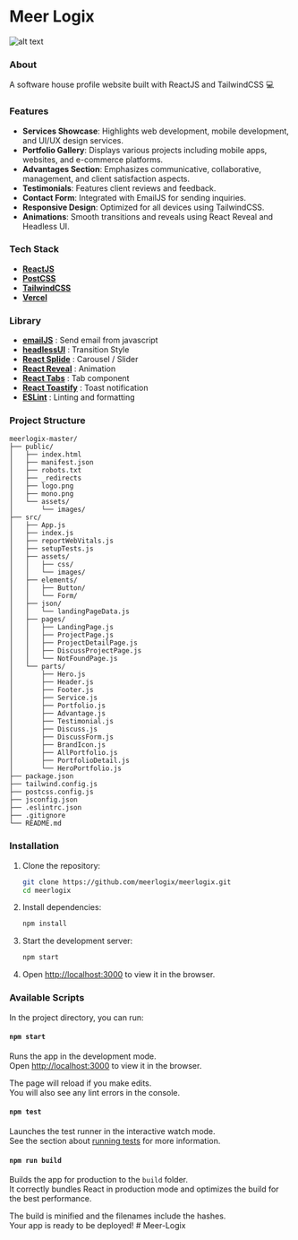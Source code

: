# Meer Logix

![alt text](https://github.com/meerlogix/meerlogix/blob/master/src/assets/images/screely.png)

### About

A software house profile website built with ReactJS and TailwindCSS :computer:

### Features

- **Services Showcase**: Highlights web development, mobile development, and UI/UX design services.
- **Portfolio Gallery**: Displays various projects including mobile apps, websites, and e-commerce platforms.
- **Advantages Section**: Emphasizes communicative, collaborative, management, and client satisfaction aspects.
- **Testimonials**: Features client reviews and feedback.
- **Contact Form**: Integrated with EmailJS for sending inquiries.
- **Responsive Design**: Optimized for all devices using TailwindCSS.
- **Animations**: Smooth transitions and reveals using React Reveal and Headless UI.

### Tech Stack

- [**ReactJS**](https://github.com/facebook/create-react-app)
- [**PostCSS**](https://postcss.org/)
- [**TailwindCSS**](https://tailwindcss.com/)
- [**Vercel**](https://vercel.com/)

### Library

- [**emailJS**](https://www.emailjs.com/) : Send email from javascript
- [**headlessUI**](https://github.com/tailwindlabs/headlessui) : Transition Style
- [**React Splide**](https://splidejs.com/integration-react-splide/) : Carousel / Slider
- [**React Reveal**](https://www.react-reveal.com/) : Animation
- [**React Tabs**](https://www.npmjs.com/package/react-tabs) : Tab component
- [**React Toastify**](https://www.npmjs.com/package/react-toastify) : Toast notification
- [**ESLint**](https://eslint.org/) : Linting and formatting

### Project Structure

```
meerlogix-master/
├── public/
│   ├── index.html
│   ├── manifest.json
│   ├── robots.txt
│   ├── _redirects
│   ├── logo.png
│   ├── mono.png
│   └── assets/
│       └── images/
├── src/
│   ├── App.js
│   ├── index.js
│   ├── reportWebVitals.js
│   ├── setupTests.js
│   ├── assets/
│   │   ├── css/
│   │   └── images/
│   ├── elements/
│   │   ├── Button/
│   │   └── Form/
│   ├── json/
│   │   └── landingPageData.js
│   ├── pages/
│   │   ├── LandingPage.js
│   │   ├── ProjectPage.js
│   │   ├── ProjectDetailPage.js
│   │   ├── DiscussProjectPage.js
│   │   └── NotFoundPage.js
│   └── parts/
│       ├── Hero.js
│       ├── Header.js
│       ├── Footer.js
│       ├── Service.js
│       ├── Portfolio.js
│       ├── Advantage.js
│       ├── Testimonial.js
│       ├── Discuss.js
│       ├── DiscussForm.js
│       ├── BrandIcon.js
│       ├── AllPortfolio.js
│       ├── PortfolioDetail.js
│       └── HeroPortfolio.js
├── package.json
├── tailwind.config.js
├── postcss.config.js
├── jsconfig.json
├── .eslintrc.json
├── .gitignore
└── README.md
```

### Installation

1. Clone the repository:

   ```bash
   git clone https://github.com/meerlogix/meerlogix.git
   cd meerlogix
   ```

2. Install dependencies:

   ```bash
   npm install
   ```

3. Start the development server:

   ```bash
   npm start
   ```

4. Open [http://localhost:3000](http://localhost:3000) to view it in the browser.

### Available Scripts

In the project directory, you can run:

#### `npm start`

Runs the app in the development mode.\
Open [http://localhost:3000](http://localhost:3000) to view it in the browser.

The page will reload if you make edits.\
You will also see any lint errors in the console.

#### `npm test`

Launches the test runner in the interactive watch mode.\
See the section about [running tests](https://facebook.github.io/create-react-app/docs/running-tests) for more information.

#### `npm run build`

Builds the app for production to the `build` folder.\
It correctly bundles React in production mode and optimizes the build for the best performance.

The build is minified and the filenames include the hashes.\
Your app is ready to be deployed!
#   M e e r - L o g i x  
 